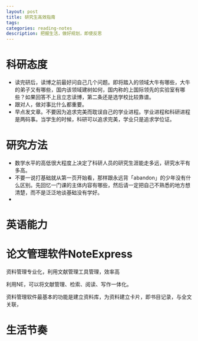 ```yaml
---
layout: post
title: 研究生高效指南
tags:
categories: reading-notes
description: 把握生活，做好规划，即使反思
---
```


# 科研态度
* 读完研后，读博之前最好问自己几个问题。即将踏入的领域大牛有哪些，大牛的弟子又有哪些，国内该领域建树如何，国内称的上国际领先的实验室有哪些？如果回答不上且立志读博，第二条还是选学校比较靠谱。
* 跟对人，做对事比什么都重要。
* 早点发文章。不要因为追求完美而耽误自己的学业进程。学业进程和科研进程是两码事。当学生的时候，科研可以追求完美，学业只是追求学位证。

# 研究方法

* 数学水平的高低很大程度上决定了科研人员的研究生涯能走多远，研究水平有多高。
* 不要一说打基础就从第一页开始看，那样跟永远背「abandon」的少年没有什么区别。先回忆一门课的主体内容有哪些，然后请一定把自己不熟悉的地方想清楚，而不是泛泛地谈基础没有学好。
*

# 英语能力
# 论文管理软件NoteExpress
资料管理专业化，利用文献管理工具管理，效率高

利用NE，可以将文献管理、检索、阅读、写作一体化。

资料管理软件最基本的功能是建立资料库，为资料建立卡片，即书目记录，与全文关联，

# 生活节奏
